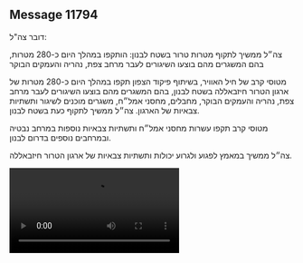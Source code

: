 ## Message 11794

דובר צה"ל:

צה״ל ממשיך לתקוף מטרות טרור בשטח לבנון: הותקפו במהלך היום כ-280 מטרות, בהם המשגרים מהם בוצעו השיגורים לעבר מרחב צפת, נהריה והעמקים הבוקר

מטוסי קרב של חיל האוויר, בשיתוף פיקוד הצפון תקפו במהלך היום כ-280 מטרות של ארגון הטרור חיזבאללה בשטח לבנון, בהם המשגרים מהם בוצעו השיגורים לעבר מרחב צפת, נהריה והעמקים הבוקר, מחבלים, מחסני אמל״ח, משגרים מוכנים לשיגור ותשתיות צבאיות של הארגון.
צה״ל ממשיך לתקוף כעת בשטח לבנון.

מטוסי קרב תקפו עשרות מחסני אמל״ח ותשתיות צבאיות נוספות במרחב נבטיה ובמרחבים נוספים בדרום לבנון.

צה״ל ממשיך במאמץ לפגוע ולגרוע יכולות ותשתיות צבאיות של ארגון הטרור חיזבאללה.

![Video](https://data.iron-swords.co.il/2024/September/25/11794/11794_media.mp4)
